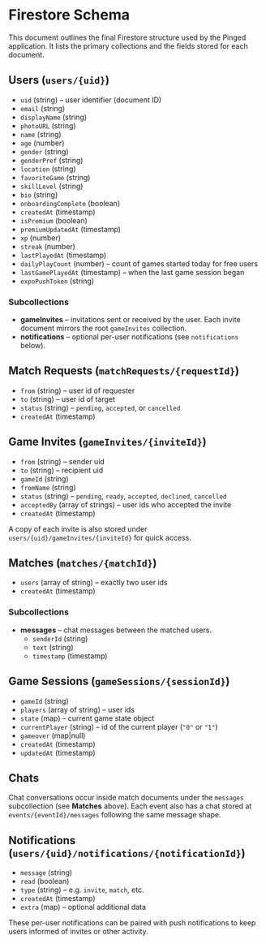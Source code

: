 # Firestore Schema

This document outlines the final Firestore structure used by the Pinged application. It lists the primary collections and the fields stored for each document.

## Users (`users/{uid}`)
- `uid` (string) – user identifier (document ID)
- `email` (string)
- `displayName` (string)
- `photoURL` (string)
- `name` (string)
- `age` (number)
- `gender` (string)
- `genderPref` (string)
- `location` (string)
- `favoriteGame` (string)
- `skillLevel` (string)
- `bio` (string)
- `onboardingComplete` (boolean)
- `createdAt` (timestamp)
- `isPremium` (boolean)
- `premiumUpdatedAt` (timestamp)
- `xp` (number)
- `streak` (number)
- `lastPlayedAt` (timestamp)
- `dailyPlayCount` (number) – count of games started today for free users
- `lastGamePlayedAt` (timestamp) – when the last game session began
- `expoPushToken` (string)

### Subcollections
- **gameInvites** – invitations sent or received by the user. Each invite document mirrors the root `gameInvites` collection.
- **notifications** – optional per-user notifications (see `notifications` below).

## Match Requests (`matchRequests/{requestId}`)
- `from` (string) – user id of requester
- `to` (string) – user id of target
- `status` (string) – `pending`, `accepted`, or `cancelled`
- `createdAt` (timestamp)

## Game Invites (`gameInvites/{inviteId}`)
- `from` (string) – sender uid
- `to` (string) – recipient uid
- `gameId` (string)
- `fromName` (string)
- `status` (string) – `pending`, `ready`, `accepted`, `declined`, `cancelled`
- `acceptedBy` (array of strings) – user ids who accepted the invite
- `createdAt` (timestamp)

A copy of each invite is also stored under `users/{uid}/gameInvites/{inviteId}` for quick access.

## Matches (`matches/{matchId}`)
- `users` (array of string) – exactly two user ids
- `createdAt` (timestamp)

### Subcollections
- **messages** – chat messages between the matched users.
  - `senderId` (string)
  - `text` (string)
  - `timestamp` (timestamp)

## Game Sessions (`gameSessions/{sessionId}`)
- `gameId` (string)
- `players` (array of string) – user ids
- `state` (map) – current game state object
- `currentPlayer` (string) – id of the current player (`"0"` or `"1"`)
- `gameover` (map|null)
- `createdAt` (timestamp)
- `updatedAt` (timestamp)

## Chats
Chat conversations occur inside match documents under the `messages` subcollection (see **Matches** above). Each event also has a chat stored at `events/{eventId}/messages` following the same message shape.

## Notifications (`users/{uid}/notifications/{notificationId}`)
- `message` (string)
- `read` (boolean)
- `type` (string) – e.g. `invite`, `match`, etc.
- `createdAt` (timestamp)
- `extra` (map) – optional additional data

These per-user notifications can be paired with push notifications to keep users informed of invites or other activity.

